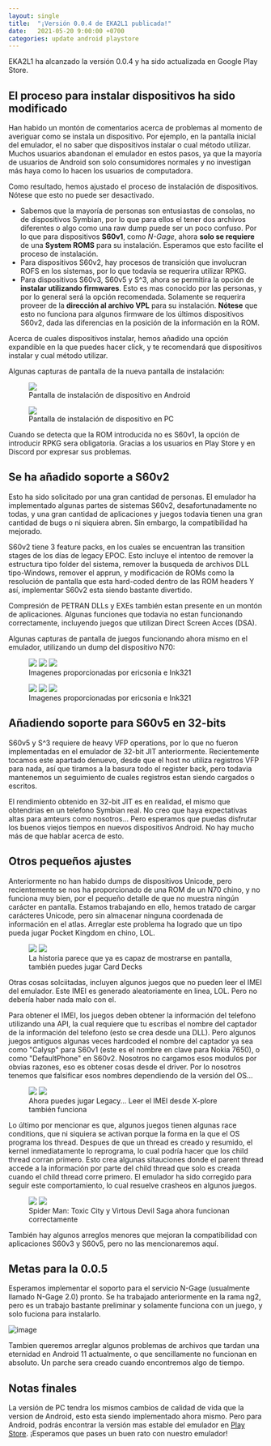 ```yaml
---
layout: single
title:  "¡Versión 0.0.4 de EKA2L1 publicada!"
date:   2021-05-20 9:00:00 +0700
categories: update android playstore
---
```


EKA2L1 ha alcanzado la versión 0.0.4 y ha sido actualizada en Google Play Store. 

## El proceso para instalar dispositivos ha sido modificado

Han habido un montón de comentarios acerca de problemas al momento de averiguar como se instala un dispositivo. Por ejemplo, en la pantalla inicial del emulador, el no saber que dispositivos instalar o cual método utilizar. Muchos usuarios abandonan el emulador en estos pasos, ya que la mayoría de usuarios de Android son solo consumidores normales y no investigan más haya como lo hacen los usuarios de computadora.

Como resultado, hemos ajustado el proceso de instalación de dispositivos. Nótese que esto no puede ser desactivado.
- Sabemos que la mayoría de personas son entusiastas de consolas, no de dispositivos Symbian, por lo que para ellos el tener dos archivos diferentes o algo como una raw dump puede ser un poco confuso. Por lo que para dispositivos **S60v1**, como *N-Gage*, ahora **solo se requiere** de una **System ROMS** para su instalación. Esperamos que esto facilite el proceso de instalación.
- Para dispositivos S60v2, hay procesos de transición que involucran ROFS en los sistemas, por lo que todavia se requerira utilizar RPKG.
- Para dispositivos S60v3, S60v5 y S^3, ahora se permitira la opción de **instalar utilizando firmwares**. Esto es mas conocido por las personas, y por lo general será la opción recomendada. Solamente se requerira proveer de la **dirección al archivo VPL** para su instalación. **Nótese** que esto no funciona para algunos firmware de los últimos dispositivos S60v2, dada las diferencias en la posición de la información en la ROM.

Acerca de cuales dispositivos instalar, hemos añadido una opción expandible en la que puedes hacer click, y te recomendará que dispositivos instalar y cual método utilizar.

Algunas capturas de pantalla de la nueva pantalla de instalación:

<figure class="">
	<img src="https://cdn.discordapp.com/attachments/786228834638626867/844785034178986004/Screenshot_20210520-105346_EKA2L1.jpg">
	<figcaption>Pantalla de instalación de dispositivo en Android</figcaption>
</figure>

<figure class="">
	<img src="https://user-images.githubusercontent.com/25717050/118917060-445be380-b95a-11eb-8a70-6c4c8bb71578.png">
	<figcaption>Pantalla de instalación de dispositivo en PC</figcaption>
</figure>

Cuando se detecta que la ROM introducida no es S60v1, la opción de introducir RPKG sera obligatoria. Gracias a los usuarios en Play Store y en Discord por expresar sus problemas.

## Se ha añadido soporte a S60v2

Esto ha sido solicitado por una gran cantidad de personas. El emulador ha implementado algunas partes de sistemas S60v2, desafortunadamente no todas, y una gran cantidad de aplicaciones y juegos todavia tienen una gran cantidad de bugs o ni siquiera abren. Sin embargo, la compatibilidad ha mejorado.

S60v2 tiene 3 feature packs, en los cuales se encuentran las transition stages de los días de legacy EPOC. Esto incluye el intentoo de remover la estructura tipo folder del sistema, remover la busqueda de archivos DLL tipo-Windows, remover el apprun, y modificación de ROMs como la resolución de pantalla que esta hard-coded dentro de las ROM headers Y así, implementar S60v2 esta siendo bastante divertido.

Compresión de PETRAN DLLs y EXEs también estan presente en un montón de aplicaciones. Algunas funciones que todavia no estan funcionando correctamente, incluyendo juegos que utilizan Direct Screen Acces (DSA).

Algunas capturas de pantalla de juegos funcionando ahora mismo en el emulador, utilizando un dump del dispositivo N70:

<figure class="third">
	<img src="https://cdn.discordapp.com/attachments/703563521379663883/840340705734033519/Screenshot_20210508-043257910.jpg">
	<img src="https://cdn.discordapp.com/attachments/703563521379663883/835925072249618452/88.png">
	<img src="https://cdn.discordapp.com/attachments/703563521379663883/835931179512496148/Screenshot_20210426-003110162.jpg">
	<figcaption>Imagenes proporcionadas por ericsonia e Ink321</figcaption>
</figure>

<figure class="third">
	<img src="https://media.discordapp.net/attachments/703563521379663883/835942982699974686/Screenshot_20210426-011828204.jpg?width=285&height=593">
	<img src="https://cdn.discordapp.com/attachments/703563521379663883/835918650602553424/7.png">
	<img src="https://cdn.discordapp.com/attachments/703563521379663883/835917090761342976/Screenshot_20210425-233538114.jpg">
	<figcaption>Imagenes proporcionadas por ericsonia e Ink321</figcaption>
</figure>

## Añadiendo soporte para S60v5 en 32-bits

S60v5 y S^3 requiere de heavy VFP operations, por lo que no fueron implementadas en el emulador de 32-bit JIT anteriormente. Recientemente tocamos este apartado denuevo, desde que el host no utiliza registros VFP para nada, así que tiramos a la basura todo el register back, pero todavia mantenemos un seguimiento de cuales registros estan siendo cargados o escritos.

El rendimiento obtenido en 32-bit JIT es en realidad, el mismo que obtendrias en un telefono Symbian real. No creo que haya expectativas altas para amteurs como nosotros... Pero esperamos que puedas disfrutar los buenos viejos tiempos en nuevos dispositivos Android. No hay mucho más de que hablar acerca de esto.


## Otros pequeños ajustes

Anteriormente no han habido dumps de dispositivos Unicode, pero recientemente se nos ha proporcionado de una ROM de un N70 chino, y no funciona muy bien, por el pequeño detalle de que no muestra ningún carácter en pantalla. Estamos trabajando en ello, hemos tratado de cargar carácteres Unicode, pero sin almacenar ninguna coordenada de información en el atlas. Arreglar este problema ha logrado que un tipo pueda jugar Pocket Kingdom en chino, LOL.

<figure class="half">
	<img src="https://cdn.discordapp.com/attachments/703563521379663883/841236525442400256/Screenshot_20210510_165245_com.github.eka2l1.jpg">
	<img src="https://cdn.discordapp.com/attachments/703563521379663883/841206165320237126/unknown.png">
	<figcaption>La historia parece que ya es capaz de mostrarse en pantalla, también puedes jugar Card Decks</figcaption>
</figure>

Otras cosas solciitadas, incluyen algunos juegos que no pueden leer el IMEI del emulador. Este IMEI es generado aleatoriamente en linea, LOL. Pero no debería haber nada malo con el.

Para obtener el IMEI, los juegos deben obtener la información del telefono utilizando una API, la cual requiere que tu escribas el nombre del captador de la información del telefono (esto se crea desde una DLL). Pero algunos juegos antiguos algunas veces hardcoded el nombre del captador ya sea como "Calysp" para S60v1 (este es el nombre en clave para Nokia 7650), o como "DefaultPhone" en S60v2. Nosotros no cargamos esos modulos por obvias razones, eso es obtener cosas desde el driver. Por lo nosotros tenemos que falsificar esos nombres dependiendo de la versión del OS...

<figure class="half">
	<img src="https://cdn.discordapp.com/attachments/703563521379663883/837025442631516170/111.png">
	<img src="https://cdn.discordapp.com/attachments/703563521379663883/837031936668467210/78.png">
	<figcaption>Ahora puedes jugar Legacy... Leer el IMEI desde X-plore también funciona</figcaption>
</figure>

Lo último por mencionar es que, algunos juegos tienen algunas race conditions, que ni siquiera se activan porque la forma en la que el OS programa los thread. Despues de que un thread es creado y resumido, el kernel inmediatamente lo reprograma, lo cual podría hacer que los child thread corran primero. Esto crea algunas sitauciones donde el parent thread accede a la información por parte del child thread que solo es creada cuando el child thread corre primero. El emulador ha sido corregido para seguir este comportamiento, lo cual resuelve crasheos en algunos juegos.

<figure class="half">
	<img src="https://cdn.discordapp.com/attachments/703563521379663883/840313459240992808/Screenshot_20210508-023938077.jpg">
	<img src="https://cdn.discordapp.com/attachments/703563521379663883/840298370576810045/78.png">
	<figcaption> Spider Man: Toxic City y Virtous Devil Saga ahora funcionan correctamente</figcaption>
</figure>
  
También hay algunos arreglos menores que mejoran la compatibilidad con aplicaciones S60v3 y S60v5, pero no las mencionaremos aquí.

## Metas para la 0.0.5
  
Esperamos implementar el soporto para el servicio N-Gage (usualmente llamado N-Gage 2.0) pronto. Se ha trabajado anteriormente en la rama ng2, pero es un trabajo bastante preliminar y solamente funciona con un juego, y solo fuciona para instalarlo.


![image](https://user-images.githubusercontent.com/25717050/118920571-de268f00-b960-11eb-8f52-87cb082dc09c.png)
  
Tambien queremos arreglar algunos problemas de archivos que tardan una eternidad en Android 11 actualmente, o que sencillamente no funcionan en absoluto. Un parche sera creado cuando encontremos algo de tiempo.

## Notas finales

La versión de PC tendra los mismos cambios de calidad de vida que la version de Android, esto esta siendo implementado ahora mismo. Pero para Android, podrás encontrar la versión mas estable del emulador en [Play Store](https://play.google.com/store/apps/details?id=com.github.eka2l1). ¡Esperamos que pases un buen rato con nuestro emulador!
